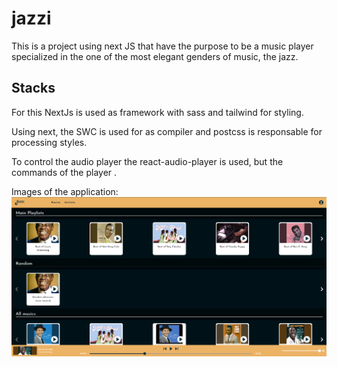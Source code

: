 # jazzi
This is a project using next JS that have the purpose to be a music player specialized in the one of the most elegant genders of music, the jazz.


## Stacks
For this NextJs is used as framework with sass and tailwind for styling.

Using next, the SWC is used for as compiler and postcss is responsable for processing styles.

To control the audio player the react-audio-player is used, but the commands of the player .

Images of the application:
![1920_image](./docs/print_1920.png)